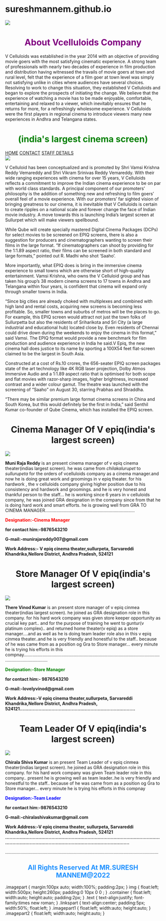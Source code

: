 # sureshmannem.github.io
<html>
<head>
<title>my web application</title>
<link href="suresh2ndmarch.css" rel="stylesheet" type="text/css">
<body>
<img src="C:\Users\Admin\Desktop\logo.png"/>
<center><h1 style="color:purple;" "center">About Vcelluloids Company</h1></center>
<p>V Celluloids was established in the year 2014 with an objective of providing movie goers with the most satisfying cinematic experience. A strong team of professionals with nearly two decades of experience in film production and distribution having witnessed the travails of movie goers at town and rural level, felt that the experience of a film goer at town level was simply not satisfying unlike in cities where audiences have several choices. Resolving to work to change this situation, they established V Celluloids and began to explore the prospects of initiating the change. We believe that the experience of watching a movie has to be made enjoyable, comfortable, entertaining and relaxed to a viewer, which inevitably ensures that he returns for more, for a refreshingly wholesome experience. V Celluloids were the first players in regional cinema to introduce viewers many new experiences in Andhra and Telangana states.

</p>

<P><center><h1 style="color:green">(india's largest cinema screen)</h1></h1></center>
<div class="linkspart">
<a href="home.html">HOME</a>
<a href="contact.html">CONTACT</a>
<a href="staff details.html">STAFF DETAILS</a>
</div>

<div class="imagepart">
<img src="https://english.cdn.zeenews.com/sites/default/files/2019/08/30/815223-theatre.jpg"/>
</div>
<div class="text">
<p>V Celluloid has been conceptualized and is promoted by Shri Vamsi Krishna Reddy Vemareddy and Shri Vikram Srinivas Reddy Vemareddy. With their wide ranging experiences with cinema for over 15 years, V Celluloids reflects a commitment to improve the Indian cinema experience to be on par with world class standards. A principal component of our promoters’ philosophy is the addition of something new and refreshing to film goers’ overall feel of a movie experience. With our promoters’ far sighted vision of bringing greatness to our cinema, it is inevitable that V Celluloids is certain to create ripples on a national scale and forever change the face of Indian movie industry. A move towards this is launching India’s largest screen at Sullurpet which will make viewers spellbound.
</p>
<p>While Qube will create specially mastered Digital Cinema Packages (DCPs) for select movies to be screened on EPIQ screens, there is also a suggestion for producers and cinematographers wanting to screen their films in the large format. “If cinematographers can shoot by providing for the 1:1.89 aspect ratio, their films can be screened in both standard and large formats,” pointed out R. Madhi who shot ‘Saaho’.

More importantly, what EPIQ does is bring in the immersive cinema experience to small towns which are otherwise short of high-quality entertainment. Vamsi Krishna, who owns the V Celluloid group and has taken his group’s 38 modern cinema screens to 17 towns in Andhra and Telangana within four years, is confident that cinema will expand only through smaller towns in India.

“Since big cities are already choked with multiplexes and combined with high land and rental costs, acquiring new screens is becoming less profitable. So, smaller towns and suburbs of metros will be the places to go. For example, this EPIQ screen would attract not just the town folks of Sullurpetta but also the residents of Sriharikota and Sri City (a large industrial and educational hub) located close by. Even residents of Chennai could drive down during the weekends to enjoy the cinema in this format,” said Vamsi. The EPIQ format would provide a new benchmark for film production and audience experience in India he said.V Epiq, the new cinema hall does justice to its name by sporting a 100X54 feet flat-screen claimed to be the largest in South Asia.

Constructed at a cost of Rs.10 crores, the 656-seater EPIQ screen packages state of the art technology like 4K RGB laser projection, Dolby Atmos Immersive Audio and a 1:1.89 aspect ratio that is optimised for both scope and flat movies with razor-sharp images, higher brightness, increased contrast and a wider colour gamut. The theatre was launched with the screening of “Saaho” on August 30, starring Prabhas and Shraddha.

“There may be similar premium large format cinema screens in China and South Korea, but this would definitely be the first in India,” said Senthil Kumar co-founder of Qube Cinema, which has installed the EPIQ screen.

</p>
</div>
<center><h1 style="color:rgb">Cinema Manager Of V epiq(india's largest screen)</h1></center>
<div class="container">
<img src="C:\Users\Admin\Downloads\cm.jpeg"/>
<p><b>Muni Raja Reddy</b> is an present cinema manager of v epiq cinema theater(indias largest screen). he was came from <i> chilakalurupet</i> to <i> sullurupeta</i> for the orders of vcelluloids company as a cinema manager.and now he is doing great work and groomings in v epiq theater. for his hardwork , the v celluloids company giving higher position due to his consistency and hardwork and groomings. and he is very honest and thankful person to the staff...
he is working since 6 years in v celluloids company, he was joined GRA designation in the company since from that he is doing hard work and smart efforts. he is  growing well from GRA TO CINEMA MANAGER........................................................................
</p>
<p><b style="color:red">Designation:-Cinema Manager</b></p>
<p><b>for contact him:-9876543210</b></p>
<p><b>G-mail:-munirajareddy007@gmail.com</b></p>
<p><b>Work Address:- V epiq cinema theater,sullurpeta, Sarvareddi Khandrika,Nellore District, Andhra Pradesh, 524121</b></p>
<center><h1 style="color:rgb">Store Manager Of V epiq(india's largest screen)</h1></center>
<div class="imagepart1">
<img src="C:\Users\Admin\Downloads\TL.jpeg"/>
</div>
<p><b>There Vinod Kumar</b> is an present store manager of v epiq cinmea theater(indias largest screen). he joined as GRA designation role in this company. for his hard work company was given store keeper opportunity as crucial key part.. and for the purpose of training he went to guntur(v platinum complex).. and returned home theater(v epiq) as a store manager....and as well as he is doing team leader role also in this v epiq cinmea theater..and he is very friendly and honestful to the staff.. because of he  was came from as a position og Gra to Store manager... every minute he is trying his efforts in this compnay...............................................................................................................................................
<p><b style="color:green">Designation:-Store Manager</b></p>
<p><b>for contact him:- 9876543210</b></p>
<p><b>G-mail:-lovelyvinod@gmail.com</b></p>
<p><b>Work Address:-V epiq cinema theater,sullurpeta, Sarvareddi Khandrika,Nellore District, Andhra Pradesh, 524121................................................................................</b></p>

<center><h1 style="color:rgb">Team Leader Of V epiq(india's largest screen)</h1></center><div class="imagepart2">
<img src="C:\Users\Admin\Downloads\TL2.jpeg"/>
</div>
<p><b>Chirala Shiva Kumar</b> is an present Team Leader of v epiq cinmea theater(indias largest screen). he joined as GRA designation role in this company. for his hard work company was given Team leader role in this company.. present he is growing well as team leader..he is very friendly and honestful to the staff.. because of he  was came from as a position og Gra to Store manager... every minute he is trying his efforts in this compnay</p>
<p><b style="color:blue">Designation:-Team Leader</b></p>
<p><b>for contact him:-9876543210</b></p>
<p><b>G-mail:-chiralashivakumar@gmail.com</b></p>
<p><b>Work Address:-V epiq cinema theater, sullurpeta, Sarvareddi Khandrika,Nellore District, Andhra Pradesh, 524121 .................................................................................................................................................................................................</b></p>
<div class=footer>
<p>...........................................................................................................................
<center><p><h2 style="color:DodgerBlue">All Rights Reserved At MR.SURESH MANNEM@2022</h2></p></center>
</div>

.imagepart
{
margin:100px auto;
width:100%;
padding:2px;
}
img
{
float:left;
width:500px;
height:260px;
padding:0 10px 0 0 ;
}
.container
{
float:left;
width:auto;
height:auto;
padding:2px;
}
.text
{
text-align:justify;
font-family:times new roman;
}
.linkspart
{
text-align:center;
padding:5px;
width:50%;
float:left;
}
.imagepart1
{
float:left;
width:auto;
height:auto;
}
.imagepart2
{
float:left;
width:auto;
height:auto;
}

